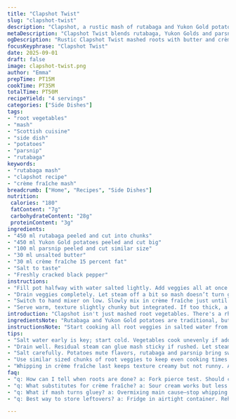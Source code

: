 ```yaml
---
title: "Clapshot Twist"
slug: "clapshot-twist"
description: "Clapshot, a rustic mash of rutabaga and Yukon Gold potatoes, reimagined with parsnip for a subtle spice. Cook until fork-tender, drain, then roughly mash with butter. Whip in crème fraîche instead of cream for tang and smoothness. Salt and pepper to taste. Tradition meets texture and tang, each bite with earthy roots and comfort warmth. Perfect side or base, simple technique but rewards attention to consistency and seasoning."
metaDescription: "Clapshot Twist blends rutabaga, Yukon Golds and parsnip for textured mash. Whipped with crème fraîche, seasoned carefully, rustic yet refined side dish."
ogDescription: "Rustic Clapshot Twist mashed roots with butter and crème fraîche. Watch textures, salt layers, and listen for soft boil cues. Earthy, chunky, with tang."
focusKeyphrase: "Clapshot Twist"
date: 2025-09-01
draft: false
image: clapshot-twist.png
author: "Emma"
prepTime: PT15M
cookTime: PT35M
totalTime: PT50M
recipeYield: "4 servings"
categories: ["Side Dishes"]
tags:
- "root vegetables"
- "mash"
- "Scottish cuisine"
- "side dish"
- "potatoes"
- "parsnip"
- "rutabaga"
keywords:
- "rutabaga mash"
- "clapshot recipe"
- "crème fraîche mash"
breadcrumb: ["Home", "Recipes", "Side Dishes"]
nutrition: 
 calories: "180"
 fatContent: "7g"
 carbohydrateContent: "28g"
 proteinContent: "3g"
ingredients:
- "450 ml rutabaga peeled and cut into chunks"
- "450 ml Yukon Gold potatoes peeled and cut big"
- "100 ml parsnip peeled and cut similar size"
- "30 ml unsalted butter"
- "30 ml crème fraîche 15 percent fat"
- "Salt to taste"
- "Freshly cracked black pepper"
instructions:
- "Fill pot halfway with water salted lightly. Add veggies all at once. Start with medium heat. Listen for soft crackle of boiling, then simmer. Check tubers by piercing with fork. They should crumble without resistance but still hold shape, about 30 to 35 minutes."
- "Drain veggies completely. Let steam off a bit so mash doesn’t turn gluey. Use potato masher or pestle to break down roughly. Butter in now, chunks melting, filling kitchen with nuttiness. Rough texture is charm here; avoid over-smoothing."
- "Switch to hand mixer on low. Slowly mix in crème fraîche just until creamy. Scrape bowl edges. Taste. Salt in layers, pepper freshly ground. Don't overdo salt—potatoes mute flavors; rutabaga and parsnip add sweetness and bite."
- "Serve warm, texture slightly chunky but integrated. If too thick, a splash of vegetable broth can rescue dryness without watering the flavor. Leftovers reheat nicely with a knob of butter or a drizzle of olive oil."
introduction: "Clapshot isn't just mashed root vegetables. There's a rhythm to it. The earthy rutabaga, the comforting Yukons, and the hidden parsnip's sweet sharpness. You don’t want the usual mush. No, texture matters. When cooking, the sign is that soft snap—a fork sliding in, veggies splitting but not turning to soup. Butter plateaus flavor, while crème fraîche cuts richness with a gentle tang. I've learned not to rush it. Slow simmer, patience, and a good pinch of salt make all the difference. Too often, I saw clapshot drowned in cream or whipped to oblivion. Forget that. Chunky, aromatic, hearty. That’s the goal."
ingredientsNote: "Rutabaga and Yukon Gold potatoes are traditional, but swapping some rutabaga for parsnip adds a subtle sweet note and keeps the mash lively. Peel and cut similarly sized chunks to cook evenly. Unsalted butter lets you control saltiness, and crème fraîche is more stable than cream when reheating. If unavailable, sour cream works too, but expect less silkiness. Avoid over-adding liquids; a splash of broth can fix dryness. Salt is indispensable—too little makes the whole thing bland; too much kills its natural flavors. Fresh black pepper adds aroma and slight heat. Parsnip substitution an easy flavor upgrade, but carrot or turnip could work in a pinch, keeping the root mash complexity intact."
instructionsNote: "Start cooking all root veggies in salted water from cold; this prevents surface toughening. Bring just to gentle boil then simmer. Check doneness with fork, not time alone; subtle softness but still holding shape important or it becomes gluey. Drain well and let residual steam escape. Mashing while hot makes for easier work but avoid overmashing; clapshot is rustic. Butter binds fats, helping flavor coat starches. Using an electric mixer lightly emulsifies the creamy texture—too long and you risk gummy consistency. Salt gradually and taste often since potatoes mute seasoning. Pepper brings freshness. Remember, clapshot benefits from cooking noise cues—the gentle hiss vs aggressive boil guides attention to doneness. This isn’t rushed food but forgiving if watched closely."
tips:
- "Salt water early is key; start cold. Vegetables cook unevenly if added hot or late. Listen for that gentle crackle of simmer; sharper boils toughen skins. Fork pierce test over timer. Crumbling, not mushy, and holds shape. Peel and chunk similarly. Consistency depends on rough mashing first—avoid pureeing. Butter melts into starch slow. Chunk texture keeps rustic feel, mixer only after - low speed, slow whip. Crème fraîche adds tang but watch fat percent; lowers reheating breakdown compared to cream. Salt in stages. Potatoes deaden salt impact; rutabaga and parsnip lift sweetness so layers matter."
- "Drain well. Residual steam can glue mash sticky if rushed. Let steam off a bit. Mash while hot but patience on smoothness. Using pestle or masher rough breaks chunky bits first. Mixer calls in later for light emulsify. Overmix and you get gummy gluey paste. If thick, splash broth—vegetable broth helps fluids without flavor loss or watering down. Butter or olive oil to reheat leftovers keeps texture fresh. Parsnip swap introduces subtle sharpness but carrot or turnip possible alternates. Butter unsalted lets control salt better. Crème fraîche has stable fat that withstands reheating unlike cream or sour cream. Sour cream usable but expect less silkiness."
- "Salt carefully. Potatoes mute flavors, rutabaga and parsnip bring sweet-tang bite. Salt in layers, not all at once. Keep black pepper fresh cracked—aroma and slightly sharp heat add balance. Be aware of seasoning info but always taste mid mixing. Too much salt kills root flavor, too little bland. Smell test during cooking helps timing too. Boiling noise differentiates doneness. Soft hiss means gentle cooking; loud aggressive boil ruins texture. Kitchen sounds a clue if no timer. Don't rush simmer phase—patience needed to develop texture and flavor right."
- "Use similar sized chunks of root veggies to keep even cooking times. Unequal chunks cause some mush others undercooked. Rutabaga skin tougher; peeling thoroughly needed. Yukon Golds break down good but keep shape; parsnip adds subtle sharpness and sweetness, raising overall flavor complexity. Don't swap all rutabaga for parsnip—balance necessary or lose rustic edge. Avoid adding too much liquid during mashing—keep texture chunky but integrated. If dryness hits, small splash broth, not water or cream. Leftovers benefit from reheating with fat—olive oil drizzle or extra butter keeps mash moist and mouthfeel rich."
- "Whipping in crème fraîche last keeps texture creamy but not runny. Add slow, hand mixer low. Scraping bowl edges ensures even mixing. Avoid over-emulsify or mix hard—turns gluey fast. Texture is key here—chunky but soft. Seasoning final. Black pepper fresh cracked, salt to taste in layers. Avoid adding too much salt early; potatoes mute flavor, so second salt crucial. Keep mash warm but not hot after mixing or texture suffers. Using potato masher first gives rough charm—don’t skip this for speed. Timing done when fork slides in with soft snap, not mush. Melting butter slowly helps flavors develop aroma and depth."
faq:
- "q: How can I tell when roots are done? a: Fork pierce test. Should crumble under slight pressure but hold shape. Not mush. Listen for simmer hiss, soft crackle. Boil too hard = tough skins. Timing varies 30-35 min. Size matters too—chunk uniformity."
- "q: What substitutes for crème fraîche? a: Sour cream works but less smooth when reheated, can break down. Cream too rich, breaks on reheat. Greek yogurt bad idea, tang odd. If no crème fraîche, butter and splash broth help texture and richness."
- "q: What if mash turns gluey? a: Overmixing main cause—stop whipping once creamy, chunk texture intact. Let steam off before mashing. Use pestle or masher rough first. Add liquid carefully; adding too much at once dilutes starch. Low speed mixer only."
- "q: Best way to store leftovers? a: Fridge in airtight container. Reheat gently with butter or drizzle olive oil to keep moist. Microwave safe but stir midway. Avoid overheating dryout. Freeze not great for texture; separates. Use within 2-3 days."

---
```

